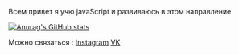 Всем привет я учю javaScript и развиваюсь в этом направление 

[![Anurag's GitHub stats](https://github-readme-stats.vercel.app/api?username=denis991&show_icons=true&theme=chartreuse-dark&hide=dark)](https://github.com/anuraghazra/github-readme-stats) 

Можно связаться : [Instagram](https://www.instagram.com/denis.991/)     [VK](https://vk.com/denis991)                                                                                   


